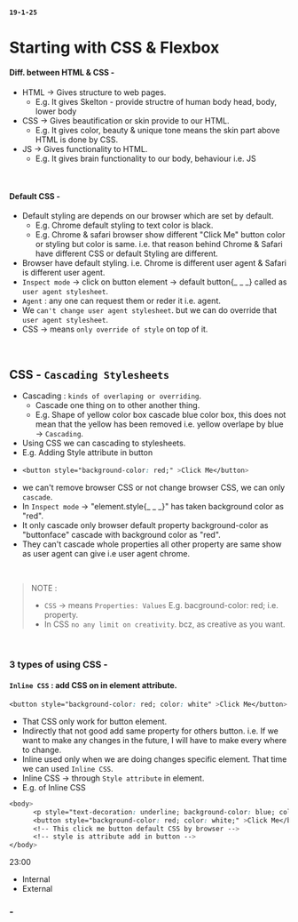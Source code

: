 
#### `19-1-25`

# Starting with CSS & Flexbox

#### Diff. between HTML & CSS -
- HTML -> Gives structure to web pages.
  - E.g. It gives Skelton - provide structre of human body head, body, lower body
- CSS -> Gives beautification or skin provide to our HTML.
  - E.g. It gives color, beauty & unique tone means the skin part above HTML is done by CSS.
- JS -> Gives functionality to HTML.
  - E.g. It gives brain functionality to our body, behaviour i.e. JS
<br>

#### Default CSS -
- Default styling are depends on our browser which are set by default.
  - E.g. Chrome default styling to text color is black.
  - E.g. Chrome & safari browser show different "Click Me" button color or styling but color is same. i.e. that reason behind Chrome & Safari have different CSS or default Styling are different.
- Browser have default styling. i.e. Chrome is different user agent & Safari is different user agent.
- `Inspect mode` -> click on button element -> default button{_ _ _} called as `user agent stylesheet`.
- `Agent` : any one can request them or reder it i.e. agent.
- We `can't change user agent stylesheet`. but we can do override that `user agent stylesheet`.
- CSS -> means `only override of style` on top of it.
<br>

## CSS - `Cascading Stylesheets`
- Cascading : `kinds of overlaping or overriding`.
  - Cascade one thing on to other another thing.
  - E.g. Shape of yellow color box cascade blue color box, this does not mean that the yellow has been removed i.e. yellow overlape by blue -> `Cascading`.
- Using CSS we can cascading to stylesheets.
- E.g. Adding Style attribute in button
- ``` CSS
  <button style="background-color: red;" >Click Me</button>
  ```
- we can't remove browser CSS or not change browser CSS, we can only `cascade`.
- In `Inspect mode` -> "element.style{_ _ _}" has taken background color as "red".
- It only cascade only browser default property background-color as "buttonface" cascade with background color as "red".
- They can't cascade whole properties all other property are same show as user agent can give i.e user agent chrome.
<br>

> NOTE :
> - `CSS` -> means `Properties: Values` E.g. bacground-color: red; i.e. property.
> - In CSS `no any limit on creativity`. bcz, as creative as you want.
<br>

### 3 types of using CSS -

#### `Inline CSS` : add CSS on in element attribute.
``` CSS
<button style="background-color: red; color: white" >Click Me</button>
```
- That CSS only work for button element.
- Indirectly that not good add same property for others button. i.e. If we want to make any changes in the future, I will have to make every where to change.
- Inline used only when we are doing changes specific element. That time we can used `Inline CSS`.
- Inline CSS -> through `Style attribute` in element.
- E.g. of Inline CSS
``` CSS
<body>
      <p style="text-decoration: underline; background-color: blue; color: white;">This is a CSS Class</p>
      <button style="background-color: red; color: white;" >Click Me</button>
      <!-- This click me button default CSS by browser -->
      <!-- style is attribute add in button -->
</body>
```

23:00
  
- Internal
- External

### -

